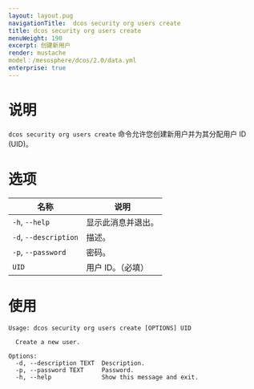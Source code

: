 ```yaml
---
layout: layout.pug
navigationTitle:  dcos security org users create
title: dcos security org users create
menuWeight: 190
excerpt: 创建新用户
render: mustache
model：/mesosphere/dcos/2.0/data.yml
enterprise: true
---
```


# 说明

`dcos security org users create` 命令允许您创建新用户并为其分配用户 ID (UID)。

# 选项
 
| 名称 | 说明 |
|---------|-------------|
| `-h`, `--help`| 显示此消息并退出。|
| `-d`, `--description` <text> | 描述。 |
| `-p`, `--password` <text> | 密码。 |
| `UID` | 用户 ID。（必填）|


# 使用

```
Usage: dcos security org users create [OPTIONS] UID

  Create a new user.

Options:
  -d, --description TEXT  Description.
  -p, --password TEXT     Password.
  -h, --help              Show this message and exit.
```
